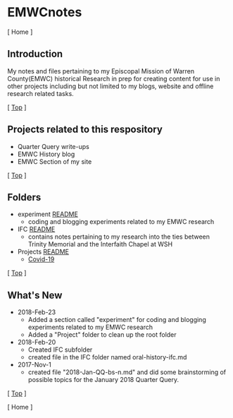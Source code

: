 # EMWCnotes
[ Home ]

## Introduction
My notes and files pertaining to my Episcopal Mission of Warren County(EMWC) historical Research in prep for creating content for use in other projects including but not limited to my blogs, website and offline research related tasks.

[ [Top](#emwcnotes) ]

## Projects related to this respository
- Quarter Query write-ups
- EMWC History blog
- EMWC Section of my site

[ [Top](#emwcnotes) ]

## Folders
- experiment [README](/experiment/README.md)
  - coding and blogging experiments related to my EMWC research
- IFC [README](/Projects/IFC/README.md)
  - contains notes pertaining to my research into the ties between Trinity Memorial and the Interfaith Chapel at WSH
- Projects [README](/Projects/README.md)
  - [Covid-19](EMWCnotes\EMWCnotes\Projects\2020\Covid19)


[ [Top](#emwcnotes) ]

## What's New
- 2018-Feb-23
  - Added a section called "experiment" for coding and blogging experiments related to my EMWC research
  - Added a "Project" folder to clean up the root folder
- 2018-Feb-20
  - Created IFC subfolder
  - created file in the IFC folder named oral-history-ifc.md
- 2017-Nov-1
  - created file "2018-Jan-QQ-bs-n.md" and did some brainstorming
    of possible topics for the January 2018 Quarter Query.

[ [Top](#emwcnotes) ]

[ Home ]
